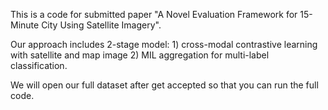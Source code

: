 This is a code for submitted paper "A Novel Evaluation Framework for 15-Minute City Using Satellite Imagery".

Our approach includes 2-stage model: 1) cross-modal contrastive learning with satellite and map image 2) MIL aggregation for multi-label classification.

We will open our full dataset after get accepted so that you can run the full code.
